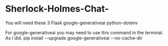 # Sherlock-Holmes-Chat-

You will need these 3
Flask
google-generativeai
python-dotenv

For google-generativeai you may need to use this command in the terminal. As I did.
pip install --upgrade google-generativeai --no-cache-dir
